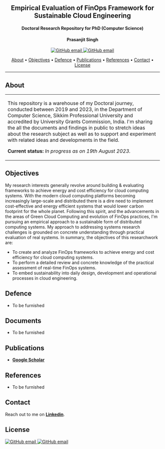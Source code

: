 <h2 align="center"> Empirical Evaluation of FinOps Framework for Sustainable Cloud Engineering </h2>
<h4 align="center"> Doctoral Research Repository for PhD (Computer Science)</h4>
<h4 align="center"> Prasanjit Singh</h4>

<p align="center">
    <a href="https://youtube.com/binpipe">
    <img src="https://img.shields.io/badge/videos-binpipe.youtube-red"
         alt="GitHub email">
     <a href="https://www.linkedin.com/in/prasanjit-singh/">   
    <img src="https://img.shields.io/badge/contact-prasanjit%40linkedin-blue"
         alt="GitHub email">
</p>
      
<p align="center">
  <a href="#about">About</a> •
  <a href="#objectives">Objectives</a> •
  <a href="#defence">Defence</a> •
  <a href="#publications">Publications</a> •
  <a href="#references">References</a> •
  <a href="#contact">Contact</a> •
  <a href="#license">License</a>
</p>

---

## About

<table>
<tr>
<td>
  
This repository is a warehouse of my Doctoral journey, conducted between 2019 and 2023, in the Department of Computer Science, Sikkim Professional University and accredited by University Grants Commission, India. I'm sharing the all the documents and findings in public to stretch ideas about the research subject as well as to support and experiment with related ideas and developments in the field.

**Current status:** *In progress as on 19th August 2023.*

</p>

</td>
</tr>
</table>

## Objectives
My research interests generally revolve around building & evaluating frameworks to achieve energy and cost efficiency for cloud computing systems. With the modern cloud computing platforms becoming increasingly large-scale and distributed there is a dire need to implement cost-effective and energy efficient systems that would lower carbon footprint for the whole planet. Following this spirit, and the advancements in the areas of Green Cloud Computing and evolution of FinOps practices, I'm pursuing an empirical approach to a sustainable form of distributed computing systems. My approach to addressing systems research challenges is grounded on concrete understanding through practical evaluation of real systems. In summary, the objectives of this researchwork are:
* To create and analyze FinOps frameworks to achieve energy and cost efficiency for cloud computing systems.
* To perform a detailed review and concrete knowledge of the practical assessment of real-time FinOps systems.
* To embed sustainability into daily design, development and operational processes in cloud engineering.

## Defence

* To be furnished

## Documents

* To be furnished


## Publications

* **[Google Scholar](https://scholar.google.com/citations?view_op=list_works&hl=en&hl=en&user=sfAz6vIAAAAJ)**

## References

* To be furnished


## Contact

Reach out to me on **[Linkedin](https://www.linkedin.com/in/prasanjit-singh/)**.

## License
<p align="left">
    <a href="https://opensource.org/licenses/BSD-3-Clause">
    <img src="https://img.shields.io/badge/License-BSD--3--Clause-lightgrey"
         alt="GitHub email">
    <a href="https://youtube.binpipe.org">  
    <img src="https://img.shields.io/badge/Copyright%202019-Prasanjit%20Singh-brightgreen"
         alt="GitHub email">
</p>
